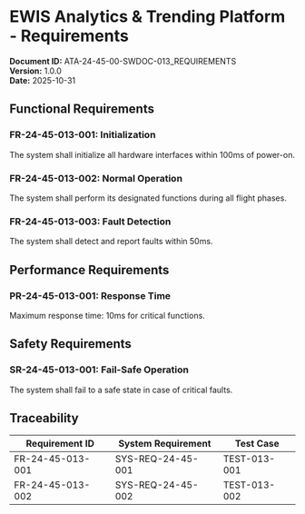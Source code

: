 # EWIS Analytics & Trending Platform - Requirements

**Document ID:** ATA-24-45-00-SWDOC-013_REQUIREMENTS  
**Version:** 1.0.0  
**Date:** 2025-10-31

## Functional Requirements

### FR-24-45-013-001: Initialization
The system shall initialize all hardware interfaces within 100ms of power-on.

### FR-24-45-013-002: Normal Operation
The system shall perform its designated functions during all flight phases.

### FR-24-45-013-003: Fault Detection
The system shall detect and report faults within 50ms.

## Performance Requirements

### PR-24-45-013-001: Response Time
Maximum response time: 10ms for critical functions.

## Safety Requirements

### SR-24-45-013-001: Fail-Safe Operation
The system shall fail to a safe state in case of critical faults.

## Traceability

| Requirement ID | System Requirement | Test Case |
|----------------|-------------------|-----------|
| FR-24-45-013-001 | SYS-REQ-24-45-001 | TEST-013-001 |
| FR-24-45-013-002 | SYS-REQ-24-45-002 | TEST-013-002 |
